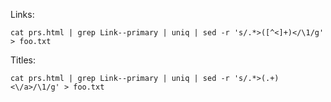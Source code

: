 Links:
```
cat prs.html | grep Link--primary | uniq | sed -r 's/.*>([^<]+)</\1/g' > foo.txt
```

Titles:
```
cat prs.html | grep Link--primary | uniq | sed -r 's/.*>(.+)<\/a>/\1/g' > foo.txt
```
